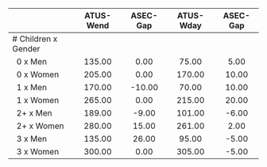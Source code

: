 
|                      |    ATUS-Wend |     ASEC-Gap |    ATUS-Wday |     ASEC-Gap |
| -------------------- | :----------: | :----------: | :----------: | :----------: |
| # Children x Gender  |              |              |              |              |
| &nbsp;&nbsp;0 x Men  |       135.00 |         0.00 |        75.00 |         5.00 |
| &nbsp;&nbsp;0 x Women |       205.00 |         0.00 |       170.00 |        10.00 |
| &nbsp;&nbsp;1 x Men  |       170.00 |       -10.00 |        70.00 |        10.00 |
| &nbsp;&nbsp;1 x Women |       265.00 |         0.00 |       215.00 |        20.00 |
| &nbsp;&nbsp;2+ x Men |       189.00 |        -9.00 |       101.00 |        -6.00 |
| &nbsp;&nbsp;2+ x Women |       280.00 |        15.00 |       261.00 |         2.00 |
| &nbsp;&nbsp;3 x Men  |       135.00 |        26.00 |        95.00 |        -5.00 |
| &nbsp;&nbsp;3 x Women |       300.00 |         0.00 |       305.00 |        -5.00 |

